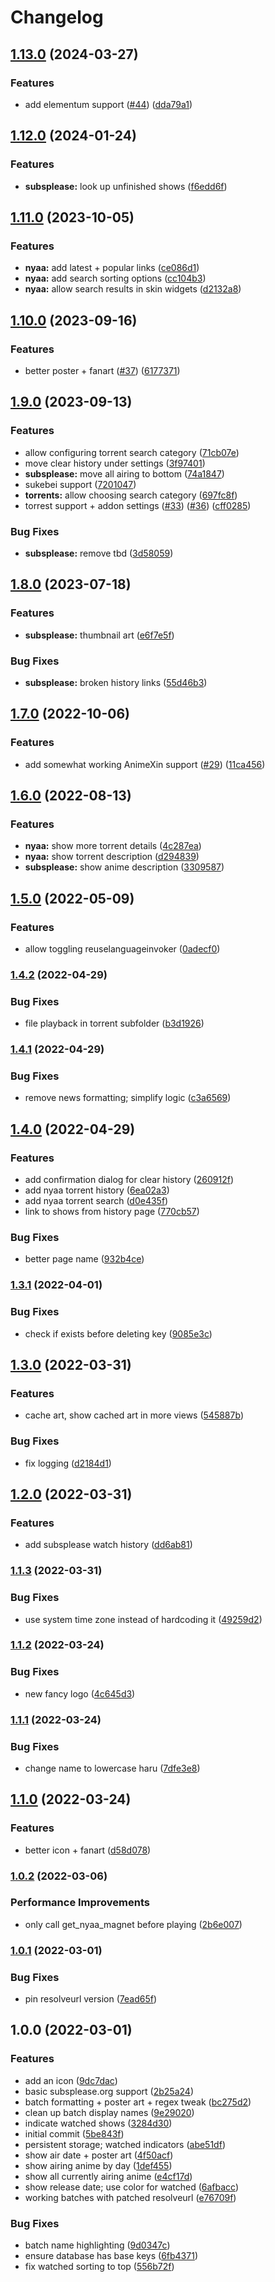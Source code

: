 # Changelog

## [1.13.0](https://github.com/pikdum/plugin.video.haru/compare/v1.12.0...v1.13.0) (2024-03-27)


### Features

* add elementum support ([#44](https://github.com/pikdum/plugin.video.haru/issues/44)) ([dda79a1](https://github.com/pikdum/plugin.video.haru/commit/dda79a1ead2e536988da19f8da30747e62f3b974))

## [1.12.0](https://github.com/pikdum/plugin.video.haru/compare/v1.11.0...v1.12.0) (2024-01-24)


### Features

* **subsplease:** look up unfinished shows ([f6edd6f](https://github.com/pikdum/plugin.video.haru/commit/f6edd6f24e630c581b6feff3a76818762644c0bd))

## [1.11.0](https://github.com/pikdum/plugin.video.haru/compare/v1.10.0...v1.11.0) (2023-10-05)


### Features

* **nyaa:** add latest + popular links ([ce086d1](https://github.com/pikdum/plugin.video.haru/commit/ce086d1b91f0999e20c9507d2f84bae2834b59bb))
* **nyaa:** add search sorting options ([cc104b3](https://github.com/pikdum/plugin.video.haru/commit/cc104b382d25f16c48ca890e9819b602d6ea8944))
* **nyaa:** allow search results in skin widgets ([d2132a8](https://github.com/pikdum/plugin.video.haru/commit/d2132a8548b5e75fe8eb34c04c96b0179db66b56))

## [1.10.0](https://github.com/pikdum/plugin.video.haru/compare/v1.9.0...v1.10.0) (2023-09-16)


### Features

* better poster + fanart ([#37](https://github.com/pikdum/plugin.video.haru/issues/37)) ([6177371](https://github.com/pikdum/plugin.video.haru/commit/617737158ce9bd9d8695db31bc559c0bb76f27f4))

## [1.9.0](https://github.com/pikdum/plugin.video.haru/compare/v1.8.0...v1.9.0) (2023-09-13)


### Features

* allow configuring torrent search category ([71cb07e](https://github.com/pikdum/plugin.video.haru/commit/71cb07e3e0ee2749fb816925ed32df77cef3329b))
* move clear history under settings ([3f97401](https://github.com/pikdum/plugin.video.haru/commit/3f97401f36a8b8e6ab5ab360ad2eeeccee7936da))
* **subsplease:** move all airing to bottom ([74a1847](https://github.com/pikdum/plugin.video.haru/commit/74a184743892ca695fa37028f87acd79e34b4005))
* sukebei support ([7201047](https://github.com/pikdum/plugin.video.haru/commit/7201047796ece182eba9f94c3ad621b046a2d643))
* **torrents:** allow choosing search category ([697fc8f](https://github.com/pikdum/plugin.video.haru/commit/697fc8faf719898a2a60e9d9d971a7ca475aed66))
* torrest support + addon settings ([#33](https://github.com/pikdum/plugin.video.haru/issues/33)) ([#36](https://github.com/pikdum/plugin.video.haru/issues/36)) ([cff0285](https://github.com/pikdum/plugin.video.haru/commit/cff02852ac8fe80e7917b993f9c6b0d160e629b1))


### Bug Fixes

* **subsplease:** remove tbd ([3d58059](https://github.com/pikdum/plugin.video.haru/commit/3d58059fa7adb0f5a8a35acd96601ac097666199))

## [1.8.0](https://github.com/pikdum/plugin.video.haru/compare/v1.7.0...v1.8.0) (2023-07-18)


### Features

* **subsplease:** thumbnail art ([e6f7e5f](https://github.com/pikdum/plugin.video.haru/commit/e6f7e5fa6f2127b1b7c82951b704534dd6a74f0f))


### Bug Fixes

* **subsplease:** broken history links ([55d46b3](https://github.com/pikdum/plugin.video.haru/commit/55d46b39441c9a7bd1ee0b686994b5d3376cee43))

## [1.7.0](https://github.com/pikdum/plugin.video.haru/compare/v1.6.0...v1.7.0) (2022-10-06)


### Features

* add somewhat working AnimeXin support ([#29](https://github.com/pikdum/plugin.video.haru/issues/29)) ([11ca456](https://github.com/pikdum/plugin.video.haru/commit/11ca45608059dd23c82abcc80b7ef3a53b85f532))

## [1.6.0](https://github.com/pikdum/plugin.video.haru/compare/v1.5.0...v1.6.0) (2022-08-13)


### Features

* **nyaa:** show more torrent details ([4c287ea](https://github.com/pikdum/plugin.video.haru/commit/4c287eaaf41eac5b62995b53f0a0810b7e1247be))
* **nyaa:** show torrent description ([d294839](https://github.com/pikdum/plugin.video.haru/commit/d294839c82ca567cf84df717f8d78a6688c058e1))
* **subsplease:** show anime description ([3309587](https://github.com/pikdum/plugin.video.haru/commit/33095879401eb0c6b8175ab0a08742e5c5d8a2c5))

## [1.5.0](https://github.com/pikdum/plugin.video.haru/compare/v1.4.2...v1.5.0) (2022-05-09)


### Features

* allow toggling reuselanguageinvoker ([0adecf0](https://github.com/pikdum/plugin.video.haru/commit/0adecf0624ceec2baa855a263f64228654681f2f))

### [1.4.2](https://github.com/pikdum/plugin.video.haru/compare/v1.4.1...v1.4.2) (2022-04-29)


### Bug Fixes

* file playback in torrent subfolder ([b3d1926](https://github.com/pikdum/plugin.video.haru/commit/b3d19265e3d4af227244b5a266a1766c9bc2ecf4))

### [1.4.1](https://github.com/pikdum/plugin.video.haru/compare/v1.4.0...v1.4.1) (2022-04-29)


### Bug Fixes

* remove news formatting; simplify logic ([c3a6569](https://github.com/pikdum/plugin.video.haru/commit/c3a656922396d7a48a1769b2de6299363d42378a))

## [1.4.0](https://github.com/pikdum/plugin.video.haru/compare/v1.3.1...v1.4.0) (2022-04-29)


### Features

* add confirmation dialog for clear history ([260912f](https://github.com/pikdum/plugin.video.haru/commit/260912f0b1d0eeec0d7811f85a98f5cac7685203))
* add nyaa torrent history ([6ea02a3](https://github.com/pikdum/plugin.video.haru/commit/6ea02a3b7cef69b9d0e9891ac32212cff771c3df))
* add nyaa torrent search ([d0e435f](https://github.com/pikdum/plugin.video.haru/commit/d0e435f8d4cbbeba695a5f6599605c9310cc7271))
* link to shows from history page ([770cb57](https://github.com/pikdum/plugin.video.haru/commit/770cb5742a34a4a2edaf3207ca0b87e60fa9a660))


### Bug Fixes

* better page name ([932b4ce](https://github.com/pikdum/plugin.video.haru/commit/932b4ce2d4d778938fa710ab6d7b82896d32510b))

### [1.3.1](https://github.com/pikdum/plugin.video.haru/compare/v1.3.0...v1.3.1) (2022-04-01)


### Bug Fixes

* check if exists before deleting key ([9085e3c](https://github.com/pikdum/plugin.video.haru/commit/9085e3cc706d74e969a9b0bb8154c0a060b7992e))

## [1.3.0](https://github.com/pikdum/plugin.video.haru/compare/v1.2.0...v1.3.0) (2022-03-31)


### Features

* cache art, show cached art in more views ([545887b](https://github.com/pikdum/plugin.video.haru/commit/545887b71a579a67bc38b08f24e139f67041dc37))


### Bug Fixes

* fix logging ([d2184d1](https://github.com/pikdum/plugin.video.haru/commit/d2184d15bcefc69ed7e386ae618f676e4745acf2))

## [1.2.0](https://github.com/pikdum/plugin.video.haru/compare/v1.1.3...v1.2.0) (2022-03-31)


### Features

* add subsplease watch history ([dd6ab81](https://github.com/pikdum/plugin.video.haru/commit/dd6ab81953155d465d28379ac4dd55a8743ee1b1))

### [1.1.3](https://github.com/pikdum/plugin.video.haru/compare/v1.1.2...v1.1.3) (2022-03-31)


### Bug Fixes

* use system time zone instead of hardcoding it ([49259d2](https://github.com/pikdum/plugin.video.haru/commit/49259d25197420a91d1c7d623a1c73c57c535151))

### [1.1.2](https://github.com/pikdum/plugin.video.haru/compare/v1.1.1...v1.1.2) (2022-03-24)


### Bug Fixes

* new fancy logo ([4c645d3](https://github.com/pikdum/plugin.video.haru/commit/4c645d359448db35ec612756c40b51d316d8e132))

### [1.1.1](https://github.com/pikdum/plugin.video.haru/compare/v1.1.0...v1.1.1) (2022-03-24)


### Bug Fixes

* change name to lowercase haru ([7dfe3e8](https://github.com/pikdum/plugin.video.haru/commit/7dfe3e834a7885bf32e68e65210144fa95160df1))

## [1.1.0](https://github.com/pikdum/plugin.video.haru/compare/v1.0.2...v1.1.0) (2022-03-24)


### Features

* better icon + fanart ([d58d078](https://github.com/pikdum/plugin.video.haru/commit/d58d0789703bdef8e6761811100faf9e70f0f873))

### [1.0.2](https://github.com/pikdum/plugin.video.haru/compare/v1.0.1...v1.0.2) (2022-03-06)


### Performance Improvements

* only call get_nyaa_magnet before playing ([2b6e007](https://github.com/pikdum/plugin.video.haru/commit/2b6e00733bc27c895b0ae445abe92f2af8606bf3))

### [1.0.1](https://github.com/pikdum/plugin.video.haru/compare/v1.0.0...v1.0.1) (2022-03-01)


### Bug Fixes

* pin resolveurl version ([7ead65f](https://github.com/pikdum/plugin.video.haru/commit/7ead65f82eefdb5776dfa3e4210d8fd7b9667b0a))

## 1.0.0 (2022-03-01)


### Features

* add an icon ([9dc7dac](https://github.com/pikdum/plugin.video.haru/commit/9dc7dac2904c60cb177aa62904aa8bf95f43bd22))
* basic subsplease.org support ([2b25a24](https://github.com/pikdum/plugin.video.haru/commit/2b25a247977f4399a4922531095f83f5b361e5b0))
* batch formatting + poster art + regex tweak ([bc275d2](https://github.com/pikdum/plugin.video.haru/commit/bc275d2f1e41efda7ccf80ba60c7a8673a434ccf))
* clean up batch display names ([9e29020](https://github.com/pikdum/plugin.video.haru/commit/9e29020c340002bdf26aaca3de5531dc22ab70ba))
* indicate watched shows ([3284d30](https://github.com/pikdum/plugin.video.haru/commit/3284d3041f48ded6d1665efc7828cc9e5a73b7ed))
* initial commit ([5be843f](https://github.com/pikdum/plugin.video.haru/commit/5be843fd6b4cd14ea2b705c5c5b2a73bfc4e2e14))
* persistent storage; watched indicators ([abe51df](https://github.com/pikdum/plugin.video.haru/commit/abe51df4f73789e721ae1dafbab67ea95f1f83b9))
* show air date + poster art ([4f50acf](https://github.com/pikdum/plugin.video.haru/commit/4f50acfa0af4651d4b0c66114f5bb4b45147bec1))
* show airing anime by day ([1def455](https://github.com/pikdum/plugin.video.haru/commit/1def45550cdf8c43b9555c411c5d0b238e192a5f))
* show all currently airing anime ([e4cf17d](https://github.com/pikdum/plugin.video.haru/commit/e4cf17da4698323a21fcd898bf15f5fa277a5a70))
* show release date; use color for watched ([6afbacc](https://github.com/pikdum/plugin.video.haru/commit/6afbacc7a620cc7961bc927996cd2097fcac2d6e))
* working batches with patched resolveurl ([e76709f](https://github.com/pikdum/plugin.video.haru/commit/e76709f64d5664eac7de4b63ad98e41de27910d2))


### Bug Fixes

* batch name highlighting ([9d0347c](https://github.com/pikdum/plugin.video.haru/commit/9d0347c75f0e400a61fb318162c8fce94185e671))
* ensure database has base keys ([6fb4371](https://github.com/pikdum/plugin.video.haru/commit/6fb4371acea14f29c73cd92350f6e20bf18717bc))
* fix watched sorting to top ([556b72f](https://github.com/pikdum/plugin.video.haru/commit/556b72f5dc5bfdf230bace268d278507ae1ec118))
